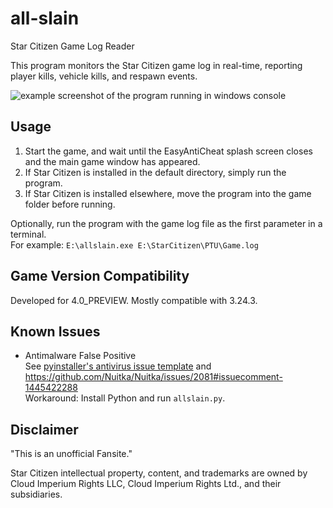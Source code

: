 # all-slain
Star Citizen Game Log Reader

This program monitors the Star Citizen game log in real-time, reporting player kills, vehicle kills, and respawn events.

![example screenshot of the program running in windows console](https://github.com/user-attachments/assets/0fa1d08e-776e-449c-b78b-59bf07c5a20c)

## Usage
1. Start the game, and wait until the EasyAntiCheat splash screen closes and the main game window has appeared.
2. If Star Citizen is installed in the default directory, simply run the program.
2. If Star Citizen is installed elsewhere, move the program into the game folder before running.

Optionally, run the program with the game log file as the first parameter in a terminal.  
For example: `E:\allslain.exe E:\StarCitizen\PTU\Game.log`

## Game Version Compatibility
Developed for 4.0_PREVIEW. Mostly compatible with 3.24.3.

## Known Issues
* Antimalware False Positive  
See [pyinstaller's antivirus issue template](https://github.com/pyinstaller/pyinstaller/blob/develop/.github/ISSUE_TEMPLATE/antivirus.md) and https://github.com/Nuitka/Nuitka/issues/2081#issuecomment-1445422288  
Workaround: Install Python and run `allslain.py`.

## Disclaimer

"This is an unofficial Fansite."

Star Citizen intellectual property, content, and trademarks are owned by Cloud Imperium Rights LLC, Cloud Imperium Rights Ltd., and their subsidiaries.
